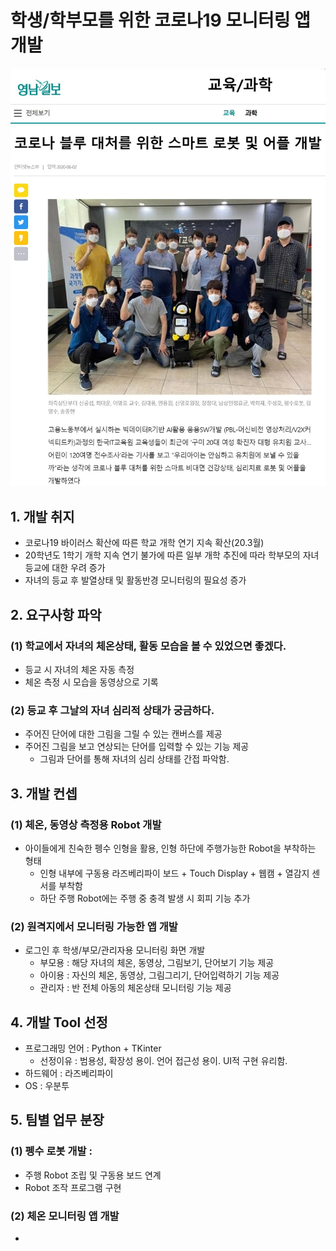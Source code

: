 # 학생/학부모를 위한 코로나19 모니터링 앱 개발
![사진](/images/covid_project.jpg)


## 1. 개발 취지
- 코로나19 바이러스 확산에 따른 학교 개학 연기 지속 확산(20.3월)
- 20학년도 1학기 개학 지속 연기 불가에 따른 일부 개학 추진에 따라
  학부모의 자녀 등교에 대한 우려 증가
- 자녀의 등교 후 발열상태 및 활동반경 모니터링의 필요성 증가

## 2. 요구사항 파악
### (1) 학교에서 자녀의 체온상태, 활동 모습을 볼 수 있었으면 좋겠다.
- 등교 시 자녀의 체온 자동 측정
- 체온 측정 시 모습을 동영상으로 기록

### (2) 등교 후 그날의 자녀 심리적 상태가 궁금하다.
- 주어진 단어에 대한 그림을 그릴 수 있는 캔버스를 제공
- 주어진 그림을 보고 연상되는 단어를 입력할 수 있는 기능 제공
    + 그림과 단어를 통해 자녀의 심리 상태를 간접 파악함.

## 3. 개발 컨셉
### (1) 체온, 동영상 측정용 Robot 개발
- 아이들에게 친숙한 펭수 인형을 활용, 인형 하단에 주행가능한 Robot을 부착하는 형태
    + 인형 내부에 구동용 라즈베리파이 보드 + Touch Display + 웹캠 + 열감지 센서를 부착함
    + 하단 주행 Robot에는 주행 중 충격 발생 시 회피 기능 추가

### (2) 원격지에서 모니터링 가능한 앱 개발
- 로그인 후 학생/부모/관리자용 모니터링 화면 개발
    + 부모용 : 해당 자녀의 체온, 동영상, 그림보기, 단어보기 기능 제공
    + 아이용 : 자신의 체온, 동영상, 그림그리기, 단어입력하기 기능 제공
    + 관리자 : 반 전체 아동의 체온상태 모니터링 기능 제공

## 4. 개발 Tool 선정
- 프로그래밍 언어 : Python + TKinter
    + 선정이유 : 범용성, 확장성 용이. 언어 접근성 용이. UI적 구현 유리함.
- 하드웨어 : 라즈베리파이
- OS : 우분투

## 5. 팀별 업무 분장
### (1) 펭수 로봇 개발 : 
- 주행 Robot 조립 및 구동용 보드 연계
- Robot 조작 프로그램 구현

### (2) 체온 모니터링 앱 개발
- 
